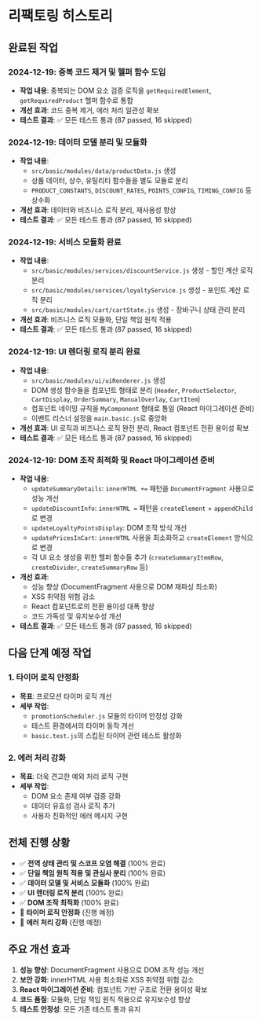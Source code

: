 # 리팩토링 히스토리

## 완료된 작업

### 2024-12-19: 중복 코드 제거 및 헬퍼 함수 도입

- **작업 내용**: 중복되는 DOM 요소 검증 로직을 `getRequiredElement`, `getRequiredProduct` 헬퍼 함수로 통합
- **개선 효과**: 코드 중복 제거, 에러 처리 일관성 확보
- **테스트 결과**: ✅ 모든 테스트 통과 (87 passed, 16 skipped)

### 2024-12-19: 데이터 모델 분리 및 모듈화

- **작업 내용**:
  - `src/basic/modules/data/productData.js` 생성
  - 상품 데이터, 상수, 유틸리티 함수들을 별도 모듈로 분리
  - `PRODUCT_CONSTANTS`, `DISCOUNT_RATES`, `POINTS_CONFIG`, `TIMING_CONFIG` 등 상수화
- **개선 효과**: 데이터와 비즈니스 로직 분리, 재사용성 향상
- **테스트 결과**: ✅ 모든 테스트 통과 (87 passed, 16 skipped)

### 2024-12-19: 서비스 모듈화 완료

- **작업 내용**:
  - `src/basic/modules/services/discountService.js` 생성 - 할인 계산 로직 분리
  - `src/basic/modules/services/loyaltyService.js` 생성 - 포인트 계산 로직 분리
  - `src/basic/modules/cart/cartState.js` 생성 - 장바구니 상태 관리 분리
- **개선 효과**: 비즈니스 로직 모듈화, 단일 책임 원칙 적용
- **테스트 결과**: ✅ 모든 테스트 통과 (87 passed, 16 skipped)

### 2024-12-19: UI 렌더링 로직 분리 완료

- **작업 내용**:
  - `src/basic/modules/ui/uiRenderer.js` 생성
  - DOM 생성 함수들을 컴포넌트 형태로 분리 (`Header`, `ProductSelector`, `CartDisplay`, `OrderSummary`, `ManualOverlay`, `CartItem`)
  - 컴포넌트 네이밍 규칙을 `MyComponent` 형태로 통일 (React 마이그레이션 준비)
  - 이벤트 리스너 설정을 `main.basic.js`로 중앙화
- **개선 효과**: UI 로직과 비즈니스 로직 완전 분리, React 컴포넌트 전환 용이성 확보
- **테스트 결과**: ✅ 모든 테스트 통과 (87 passed, 16 skipped)

### 2024-12-19: DOM 조작 최적화 및 React 마이그레이션 준비

- **작업 내용**:
  - `updateSummaryDetails`: `innerHTML +=` 패턴을 `DocumentFragment` 사용으로 성능 개선
  - `updateDiscountInfo`: `innerHTML =` 패턴을 `createElement` + `appendChild`로 변경
  - `updateLoyaltyPointsDisplay`: DOM 조작 방식 개선
  - `updatePricesInCart`: `innerHTML` 사용을 최소화하고 `createElement` 방식으로 변경
  - 각 UI 요소 생성을 위한 헬퍼 함수들 추가 (`createSummaryItemRow`, `createDivider`, `createSummaryRow` 등)
- **개선 효과**:
  - 성능 향상 (DocumentFragment 사용으로 DOM 재파싱 최소화)
  - XSS 취약점 위험 감소
  - React 컴포넌트로의 전환 용이성 대폭 향상
  - 코드 가독성 및 유지보수성 개선
- **테스트 결과**: ✅ 모든 테스트 통과 (87 passed, 16 skipped)

## 다음 단계 예정 작업

### 1. 타이머 로직 안정화

- **목표**: 프로모션 타이머 로직 개선
- **세부 작업**:
  - `promotionScheduler.js` 모듈의 타이머 안정성 강화
  - 테스트 환경에서의 타이머 동작 개선
  - `basic.test.js`의 스킵된 타이머 관련 테스트 활성화

### 2. 에러 처리 강화

- **목표**: 더욱 견고한 예외 처리 로직 구현
- **세부 작업**:
  - DOM 요소 존재 여부 검증 강화
  - 데이터 유효성 검사 로직 추가
  - 사용자 친화적인 에러 메시지 구현

## 전체 진행 상황

- ✅ **전역 상태 관리 및 스코프 오염 해결** (100% 완료)
- ✅ **단일 책임 원칙 적용 및 관심사 분리** (100% 완료)
- ✅ **데이터 모델 및 서비스 모듈화** (100% 완료)
- ✅ **UI 렌더링 로직 분리** (100% 완료)
- ✅ **DOM 조작 최적화** (100% 완료)
- 🔄 **타이머 로직 안정화** (진행 예정)
- 🔄 **에러 처리 강화** (진행 예정)

## 주요 개선 효과

1. **성능 향상**: DocumentFragment 사용으로 DOM 조작 성능 개선
2. **보안 강화**: innerHTML 사용 최소화로 XSS 취약점 위험 감소
3. **React 마이그레이션 준비**: 컴포넌트 기반 구조로 전환 용이성 확보
4. **코드 품질**: 모듈화, 단일 책임 원칙 적용으로 유지보수성 향상
5. **테스트 안정성**: 모든 기존 테스트 통과 유지
